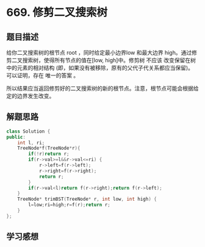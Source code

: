 # 669. 修剪二叉搜索树

## 题目描述

给你二叉搜索树的根节点 root ，同时给定最小边界low 和最大边界 high。通过修剪二叉搜索树，使得所有节点的值在[low, high]中。修剪树 不应该 改变保留在树中的元素的相对结构 (即，如果没有被移除，原有的父代子代关系都应当保留)。 可以证明，存在 唯一的答案 。

所以结果应当返回修剪好的二叉搜索树的新的根节点。注意，根节点可能会根据给定的边界发生改变。

 
## 解题思路

```cpp
class Solution {
public:
    int l, ri;
    TreeNode*f(TreeNode*r){
        if(!r)return r;
        if(r->val>=l&&r->val<=ri) {
            r->left=f(r->left);
            r->right=f(r->right);
            return r;
        }
        if(r->val<l)return f(r->right);return f(r->left);
    }
    TreeNode* trimBST(TreeNode* r, int low, int high) {
        l=low;ri=high;r=f(r);return r;
    }
};
```
## 学习感想